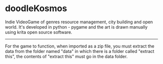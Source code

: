 # doodleKosmos
Indie VideoGame of genres resource management, city building and open world. It's developed in python - pygame and the art is drawn manually using krita open source software.

---

For the game to function, when imported as a zip file, you must extract the data from the folder named "data" in which there is a folder called "extract this", the contents of "extract this" must go in the data folder.
